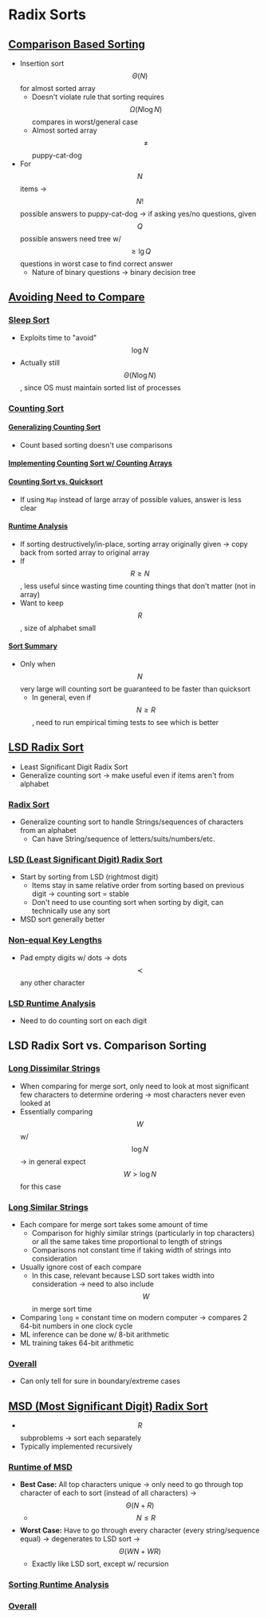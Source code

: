 # Radix Sorts

## [Comparison Based Sorting](https://docs.google.com/presentation/d/1pPdoaB7E9v_K5YyD1-fCOypxNFh2gKNGJ_Ur1v9RljE/edit#slide=id.g76a36da6d_0_20)
* Insertion sort $$\Theta(N)$$ for almost sorted array
    * Doesn't violate rule that sorting requires $$\Omega(N \log{N})$$ compares in worst/general case
    * Almost sorted array $$\neq$$ puppy-cat-dog
* For $$N$$ items → $$N!$$ possible answers to puppy-cat-dog → if asking yes/no questions, given $$Q$$ possible answers need tree w/ $$\geq \lg{Q}$$ questions in worst case to find correct answer
    * Nature of binary questions → binary decision tree

## [Avoiding Need to Compare](https://docs.google.com/presentation/d/1pPdoaB7E9v_K5YyD1-fCOypxNFh2gKNGJ_Ur1v9RljE/edit#slide=id.g465e07215_0164)

### [Sleep Sort](https://docs.google.com/presentation/d/1pPdoaB7E9v_K5YyD1-fCOypxNFh2gKNGJ_Ur1v9RljE/edit#slide=id.g465e07215_0170)
* Exploits time to "avoid" $$\log{N}$$
* Actually still $$\Theta(N \log{N})$$, since OS must maintain sorted list of processes

### [Counting Sort](https://docs.google.com/presentation/d/1pPdoaB7E9v_K5YyD1-fCOypxNFh2gKNGJ_Ur1v9RljE/edit#slide=id.g465e07215_0175)

#### [Generalizing Counting Sort](https://docs.google.com/presentation/d/1pPdoaB7E9v_K5YyD1-fCOypxNFh2gKNGJ_Ur1v9RljE/edit#slide=id.g465e07215_0180)
* Count based sorting doesn't use comparisons

#### [Implementing Counting Sort w/ Counting Arrays](https://docs.google.com/presentation/d/1pPdoaB7E9v_K5YyD1-fCOypxNFh2gKNGJ_Ur1v9RljE/edit#slide=id.g465fbc6ea_149)

#### [Counting Sort vs. Quicksort](https://docs.google.com/presentation/d/1pPdoaB7E9v_K5YyD1-fCOypxNFh2gKNGJ_Ur1v9RljE/edit#slide=id.g76b0ea46c_0_0)
* If using `Map` instead of large array of possible values, answer is less clear

#### [Runtime Analysis](https://docs.google.com/presentation/d/1pPdoaB7E9v_K5YyD1-fCOypxNFh2gKNGJ_Ur1v9RljE/edit#slide=id.g76adfa6c9_0_8)
* If sorting destructively/in-place, sorting array originally given → copy back from sorted array to original array
* If $$R \geq N$$, less useful since wasting time counting things that don't matter (not in array)
* Want to keep $$R$$, size of alphabet small

#### [Sort Summary](https://docs.google.com/presentation/d/1pPdoaB7E9v_K5YyD1-fCOypxNFh2gKNGJ_Ur1v9RljE/edit#slide=id.g76adfa6c9_0_2)
* Only when $$N$$ very large will counting sort be guaranteed to be faster than quicksort
    * In general, even if $$N \geq R$$, need to run empirical timing tests to see which is better

## [LSD Radix Sort]()
* Least Significant Digit Radix Sort
* Generalize counting sort → make useful even if items aren't from alphabet

### [Radix Sort]()
* Generalize counting sort to handle Strings/sequences of characters from an alphabet
    * Can have String/sequence of letters/suits/numbers/etc.

### [LSD (Least Significant Digit) Radix Sort]()
* Start by sorting from LSD (rightmost digit)
    * Items stay in same relative order from sorting based on previous digit → counting sort = stable
    * Don't need to use counting sort when sorting by digit, can technically use any sort
* MSD sort generally better

### [Non-equal Key Lengths](https://docs.google.com/presentation/d/1pPdoaB7E9v_K5YyD1-fCOypxNFh2gKNGJ_Ur1v9RljE/edit#slide=id.g76adfa6c9_0_55)
* Pad empty digits w/ dots → dots $$\prec$$ any other character

### [LSD Runtime Analysis](https://docs.google.com/presentation/d/1pPdoaB7E9v_K5YyD1-fCOypxNFh2gKNGJ_Ur1v9RljE/edit#slide=id.g76adfa6c9_0_139)
* Need to do counting sort on each digit

## LSD Radix Sort vs. Comparison Sorting

### [Long Dissimilar Strings](https://docs.google.com/presentation/d/1pPdoaB7E9v_K5YyD1-fCOypxNFh2gKNGJ_Ur1v9RljE/edit#slide=id.g76adfa6c9_0_164)
* When comparing for merge sort, only need to look at most significant few characters to determine ordering → most characters never even looked at
* Essentially comparing $$W$$ w/ $$\log{N}$$ → in general expect $$W > \log{N}$$ for this case

### [Long Similar Strings](https://docs.google.com/presentation/d/1pPdoaB7E9v_K5YyD1-fCOypxNFh2gKNGJ_Ur1v9RljE/edit#slide=id.g76adfa6c9_0_152)
* Each compare for merge sort takes some amount of time
    * Comparison for highly similar strings (particularly in top characters) or all the same takes time proportional to length of strings
    * Comparisons not constant time if taking width of strings into consideration
* Usually ignore cost of each compare
    * In this case, relevant because LSD sort takes width into consideration → need to also include $$W$$ in merge sort time
* Comparing `long` = constant time on modern computer → compares 2 64-bit numbers in one clock cycle
* ML inference can be done w/ 8-bit arithmetic
* ML training takes 64-bit arithmetic

### [Overall](https://docs.google.com/presentation/d/1pPdoaB7E9v_K5YyD1-fCOypxNFh2gKNGJ_Ur1v9RljE/edit#slide=id.g76adfa6c9_0_176)
* Can only tell for sure in boundary/extreme cases

## [MSD (Most Significant Digit) Radix Sort](https://docs.google.com/presentation/d/1pPdoaB7E9v_K5YyD1-fCOypxNFh2gKNGJ_Ur1v9RljE/edit#slide=id.g465fbc6ea_1144)
* $$R$$ subproblems → sort each separately
* Typically implemented recursively

### [Runtime of MSD](https://docs.google.com/presentation/d/1pPdoaB7E9v_K5YyD1-fCOypxNFh2gKNGJ_Ur1v9RljE/edit#slide=id.g76adfa6c9_0_182)
* **Best Case:** All top characters unique → only need to go through top character of each to sort (instead of all characters) → $$\Theta(N + R)$$
    * $$N \leq R$$
* **Worst Case:** Have to go through every character (every string/sequence equal) → degenerates to LSD sort → $$\Theta(WN + WR)$$
    * Exactly like LSD sort, except w/ recursion

### [Sorting Runtime Analysis](https://docs.google.com/presentation/d/1pPdoaB7E9v_K5YyD1-fCOypxNFh2gKNGJ_Ur1v9RljE/edit#slide=id.g76adfa6c9_0_194)
### [Overall](https://docs.google.com/presentation/d/1pPdoaB7E9v_K5YyD1-fCOypxNFh2gKNGJ_Ur1v9RljE/edit#slide=id.g76adfa6c9_0_201)
